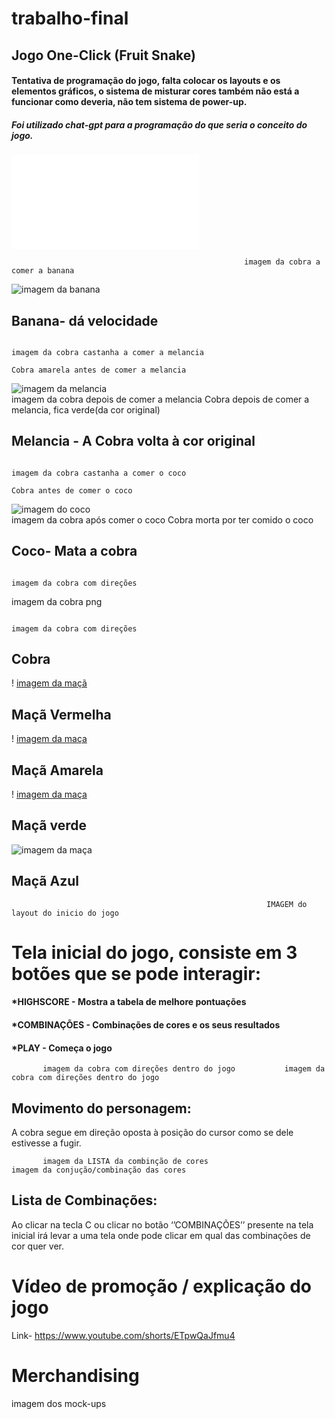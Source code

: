 # trabalho-final
## Jogo One-Click (Fruit Snake)

#### Tentativa de programação do jogo, falta colocar os layouts e os elementos gráficos, o sistema de misturar cores também não está a funcionar como deveria, não tem sistema de power-up.
##### Foi utilizado chat-gpt para a programação do que seria o conceito do jogo.


 ![imagem de codigo](letfood.pdf) 




                                                        imagem da cobra a comer a banana
 ![imagem da banana](10.png)                                                        
        
 ## Banana- dá velocidade 



                                                                                imagem da cobra castanha a comer a melancia
                                                                                 Cobra amarela antes de comer a melancia
![imagem da melancia](11.png)      
                                                                                 imagem da cobra depois de comer a melancia 
                                                                                 Cobra depois de comer a melancia, fica verde(da cor original)

## Melancia - A Cobra volta à cor original  

                                                                                imagem da cobra castanha a comer o coco
                                                                                Cobra antes de comer o coco
![imagem do coco](13.png)      
                                                                                imagem da cobra após comer o coco
                                                                                Cobra morta por ter comido o coco
                                                                                
## Coco- Mata a cobra

                                                                                 imagem da cobra com direções

imagem da cobra png 

                                                                                 imagem da cobra com direções

## Cobra


 !                                                                               [imagem da maçã](4.png)      
## Maçã Vermelha
 !                                                                               [imagem da maça](6.png)      
## Maçã Amarela
 !                                                                               [imagem da maça](7.png)      
## Maçã verde
 ![imagem da maça](5.png)      
## Maçã Azul


                                                             IMAGEM do layout do inicio do jogo
#                                           Tela inicial do jogo, consiste em 3 botões que se pode interagir:

#### *HIGHSCORE - Mostra a tabela de melhore pontuações
#### *COMBINAÇÕES - Combinações de cores e os seus resultados
#### *PLAY - Começa o jogo

           imagem da cobra com direções dentro do jogo           imagem da cobra com direções dentro do jogo

## Movimento do personagem:
A cobra segue em direção oposta à posição do cursor como se dele estivesse a fugir. 

           imagem da LISTA da combinção de cores                      imagem da conjução/combinação das cores

## Lista de Combinações:
Ao clicar na tecla C ou clicar no botão ‘’COMBINAÇÕES’’ presente na tela inicial irá levar a uma tela onde pode clicar em qual das combinações de cor quer ver.


#                                                                 Vídeo de promoção / explicação do jogo

 Link- https://www.youtube.com/shorts/ETpwQaJfmu4

#                                                                 Merchandising


imagem dos mock-ups
